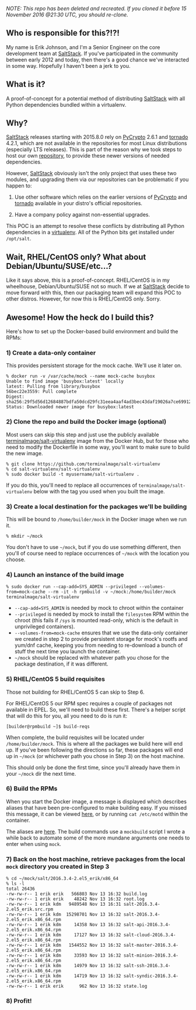 _NOTE: This repo has been deleted and recreated. If you cloned it before 15 November 2016 @21:30 UTC, you should re-clone._

## Who is responsible for this?!?!

My name is Erik Johnson, and I'm a Senior Engineer on the core development team at [SaltStack](https://saltstack.com). If you've participated in the community between early 2012 and today, then there's a good chance we've interacted in some way. Hopefully I haven't been a jerk to you.

## What is it?

A proof-of-concept for a potential method of distributing [SaltStack](https://saltstack.com) with all Python dependencies bundled within a virtualenv.

## Why?

[SaltStack](https://saltstack.com) releases starting with 2015.8.0 rely on [PyCrypto](https://www.dlitz.net/software/pycrypto/) 2.6.1 and [tornado](http://www.tornadoweb.org/) 4.2.1, which are not available in the repositories for most Linux distributions (especially LTS releases). This is part of the reason why we took steps to host our own [repository](https://repo.saltstack.com/), to provide these newer versions of needed dependencies.

However, [SaltStack](https://saltstack.com) obviously isn't the only project that uses these two modules, and upgrading them via our repositories can be problematic if you happen to:

1. Use other software which relies on the earlier versions of [PyCrypto](https://www.dlitz.net/software/pycrypto/) and [tornado](http://www.tornadoweb.org/) available in your distro's official repositories.

2. Have a company policy against non-essential upgrades.

This POC is an attempt to resolve these conflicts by distributing all Python dependencies in a [virtualenv](https://virtualenv.pypa.io/en/stable/). All of the Python bits get installed under ``/opt/salt``.

## Wait, RHEL/CentOS only? What about Debian/Ubuntu/SUSE/etc...?

Like it says above, this is a proof-of-concept. RHEL/CentOS is in my wheelhouse, Debian/Ubuntu/SUSE not so much. If we at [SaltStack](https://saltstack.com) decide to move forward with this, then our packaging team will expand this POC to other distros. However, for now this is RHEL/CentOS only. Sorry.

## Awesome! How the heck do I build this?

Here's how to set up the Docker-based build environment and build the RPMs:

### 1) Create a data-only container

This provides persistent storage for the mock cache. We'll use it later on.

```
% docker run -v /var/cache/mock --name mock-cache busybox
Unable to find image 'busybox:latest' locally
latest: Pulling from library/busybox
56bec22e3559: Pull complete
Digest: sha256:29f5d56d12684887bdfa50dcd29fc31eea4aaf4ad3bec43daf19026a7ce69912
Status: Downloaded newer image for busybox:latest
```

### 2) Clone the repo and build the Docker image (optional)

Most users can skip this step and just use the publicly available [terminalmage/salt-virtualenv](https://hub.docker.com/r/terminalmage/salt-virtualenv/) image from the Docker Hub, but for those who need to modify the Dockerfile in some way, you'll want to make sure to build the new image.

```
% git clone https://github.com/terminalmage/salt-virtualenv
% cd salt-virtualenv/salt-virtualenv
% sudo docker build -t myusername/salt-virtualenv .
```

If you do this, you'll need to replace all occurrences of ``terminalmage/salt-virtualenv`` below with the tag you used when you built the image.

### 3) Create a local destination for the packages we'll be building

This will be bound to ``/home/builder/mock`` in the Docker image when we run it.

```
% mkdir ~/mock
```

You don't have to use ``~/mock``, but if you do use something different, then you'll of course need to replace occurrences of ``~/mock`` with the location you choose.

### 4) Launch an instance of the build image

```
% sudo docker run --cap-add=SYS_ADMIN --privileged --volumes-from=mock-cache --rm -it -h rpmbuild -v ~/mock:/home/builder/mock terminalmage/salt-virtualenv
```

- ``--cap-add=SYS_ADMIN`` is needed by mock to chroot within the container
- ``--privileged`` is needed by mock to install the ``filesystem`` RPM within the chroot (this fails if ``/sys`` is mounted read-only, which is the default in unprivileged containers).
- ``--volumes-from=mock-cache`` ensures that we use the data-only container we created in step 2 to provide persistent storage for mock's rootfs and yum/dnf cache, keeping you from needing to re-download a bunch of stuff the next time you launch the container.
- ``~/mock`` should be replaced with whatever path you chose for the package destination, if it was different.


### 5) RHEL/CentOS 5 build requisites

Those not building for RHEL/CentOS 5 can skip to Step 6.

For RHEL/CentOS 5 our RPM spec requires a couple of packages not available in EPEL. So, we'll need to build these first. There's a helper script that will do this for you, all you need to do is run it:

```
[builder@rpmbuild ~]$ build-reqs
```

When complete, the build requisites will be located under ``/home/builder/mock``. This is where all the packages we build here will end up. If you've been following the directions so far, these packages will end up in ``~/mock`` (or whichever path you chose in Step 3) on the host machine.

This should only be done the first time, since you'll already have them in your ``~/mock`` dir the next time.

### 6) Build the RPMs

When you start the Docker image, a message is displayed which describes aliases that have been pre-configured to make building easy. If you missed this message, it can be viewed [here](https://github.com/terminalmage/salt-virtualenv/blob/master/salt-virtualenv/motd), or by running ``cat /etc/motd`` within the container.

The aliases are [here](https://github.com/terminalmage/salt-virtualenv/blob/master/salt-virtualenv/aliases). The build commands use a ``mockbuild`` script I wrote a while back to automate some of the more mundane arguments one needs to enter when using ``mock``.

### 7) Back on the host machine, retrieve packages from the local ``mock`` directory you created in Step 3

```
% cd ~/mock/salt/2016.3.4-2.el5_erik/x86_64
% ls -l
total 26436
-rw-rw-r-- 1 erik erik   566803 Nov 13 16:32 build.log
-rw-rw-r-- 1 erik erik    48242 Nov 13 16:32 root.log
-rw-rw-r-- 1 erik kdm   9489548 Nov 13 16:31 salt-2016.3.4-2.el5_erik.src.rpm
-rw-rw-r-- 1 erik kdm  15298701 Nov 13 16:32 salt-2016.3.4-2.el5_erik.x86_64.rpm
-rw-rw-r-- 1 erik kdm     14358 Nov 13 16:32 salt-api-2016.3.4-2.el5_erik.x86_64.rpm
-rw-rw-r-- 1 erik kdm     17127 Nov 13 16:32 salt-cloud-2016.3.4-2.el5_erik.x86_64.rpm
-rw-rw-r-- 1 erik kdm   1544552 Nov 13 16:32 salt-master-2016.3.4-2.el5_erik.x86_64.rpm
-rw-rw-r-- 1 erik kdm     33593 Nov 13 16:32 salt-minion-2016.3.4-2.el5_erik.x86_64.rpm
-rw-rw-r-- 1 erik kdm     14979 Nov 13 16:32 salt-ssh-2016.3.4-2.el5_erik.x86_64.rpm
-rw-rw-r-- 1 erik kdm     14719 Nov 13 16:32 salt-syndic-2016.3.4-2.el5_erik.x86_64.rpm
-rw-rw-r-- 1 erik erik      962 Nov 13 16:32 state.log
```

### 8) Profit!
